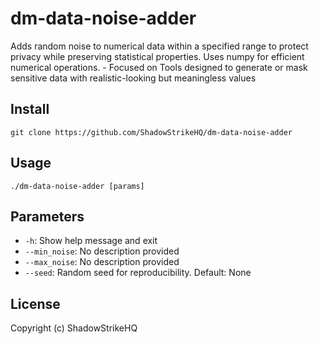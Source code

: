 # dm-data-noise-adder
Adds random noise to numerical data within a specified range to protect privacy while preserving statistical properties. Uses numpy for efficient numerical operations. - Focused on Tools designed to generate or mask sensitive data with realistic-looking but meaningless values

## Install
`git clone https://github.com/ShadowStrikeHQ/dm-data-noise-adder`

## Usage
`./dm-data-noise-adder [params]`

## Parameters
- `-h`: Show help message and exit
- `--min_noise`: No description provided
- `--max_noise`: No description provided
- `--seed`: Random seed for reproducibility. Default: None

## License
Copyright (c) ShadowStrikeHQ
